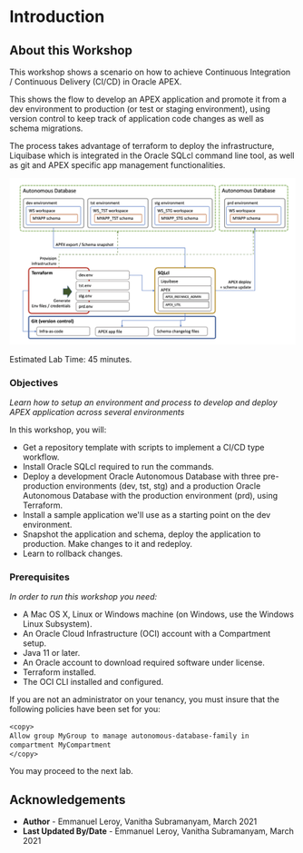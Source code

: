 # Introduction

## About this Workshop

This workshop shows a scenario on how to achieve Continuous Integration / Continuous Delivery (CI/CD) in Oracle APEX.

This shows the flow to develop an APEX application and promote it from a dev environment to production (or test or staging environment), using version control to keep track of application code changes as well as schema migrations.

The process takes advantage of terraform to deploy the infrastructure, Liquibase which is integrated in the Oracle SQLcl command line tool, as well as git and APEX specific app management functionalities.

![](./images/apex-wf.png)

Estimated Lab Time: 45 minutes.

### Objectives

*Learn how to setup an environment and process to develop and deploy APEX application across several environments*

In this workshop, you will:
- Get a repository template with scripts to implement a CI/CD type workflow.
- Install Oracle SQLcl required to run the commands.
- Deploy a development Oracle Autonomous Database with three pre-production environments (dev, tst, stg) and a production Oracle Autonomous Database with the production environment (prd), using Terraform.
- Install a sample application we'll use as a starting point on the dev environment.
- Snapshot the application and schema, deploy the application to production. Make changes to it and redeploy.
- Learn to rollback changes.

### Prerequisites

*In order to run this workshop you need:*

* A Mac OS X, Linux or Windows machine (on Windows, use the Windows Linux Subsystem).
* An Oracle Cloud Infrastructure (OCI) account with a Compartment setup.
* Java 11 or later.
* An Oracle account to download required software under license.
* Terraform installed.
* The OCI CLI installed and configured.

If you are not an administrator on your tenancy, you must insure that the following policies have been set for you:

```
<copy>
Allow group MyGroup to manage autonomous-database-family in compartment MyCompartment
</copy>
```

You may proceed to the next lab.

## Acknowledgements

 - **Author** - Emmanuel Leroy, Vanitha Subramanyam, March 2021
 - **Last Updated By/Date** - Emmanuel Leroy, Vanitha Subramanyam, March 2021
